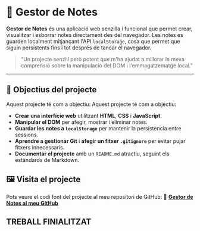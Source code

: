 # 📝 **Gestor de Notes**

**Gestor de Notes** és una aplicació web senzilla i funcional que permet crear, visualitzar i esborrar notes directament des del navegador. Les notes es guarden localment mitjançant l'API `localStorage`, cosa que permet que siguin persistents fins i tot després de tancar el navegador.

> “Un projecte senzill però potent que m'ha ajudat a millorar la meva comprensió sobre la manipulació del DOM i l'emmagatzematge local."

---
## 🎯 **Objectius del projecte**
Aquest projecte té com a objectiu:
Aquest projecte té com a objectiu:

- **Crear una interfície web** utilitzant **HTML**, **CSS** i **JavaScript**.
- **Manipular el DOM** per afegir, mostrar i eliminar notes.
- **Guardar les notes a `localStorage`** per mantenir la persistència entre sessions.
- **Aprendre a gestionar Git** i **afegir un fitxer `.gitignore`** per evitar pujar fitxers innecessaris.
- **Documentar el projecte** amb un `README.md` atractiu, seguint els estàndards de Markdown.

## 🖼️ **Visita el projecte**

Pots veure el codi font del projecte al meu repositori de GitHub:
🔗 [**Gestor de Notes al meu GitHub**](https://github.com/ELTEUGITHUB/gestor-notes)

## **TREBALL FINIALITZAT**